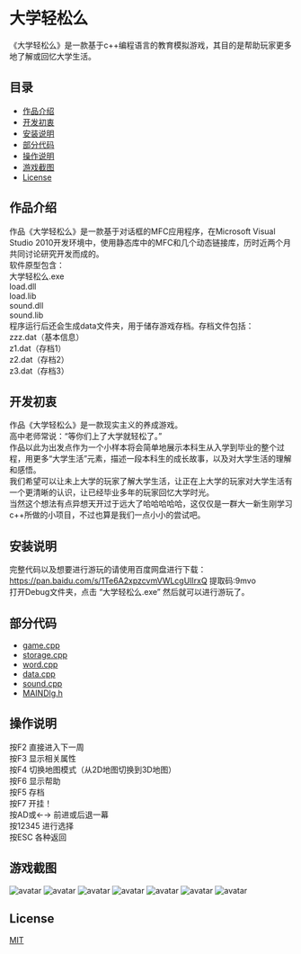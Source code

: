 # 大学轻松么
《大学轻松么》是一款基于c++编程语言的教育模拟游戏，其目的是帮助玩家更多地了解或回忆大学生活。

## 目录
* [作品介绍](#作品介绍)
* [开发初衷](#开发初衷)
* [安装说明](#安装说明)
* [部分代码](#部分代码)
* [操作说明](#操作说明)
* [游戏截图](#游戏截图)
* [License](#License)

## 作品介绍 <a name="作品介绍"></a>
作品《大学轻松么》是一款基于对话框的MFC应用程序，在Microsoft Visual Studio 2010开发环境中，使用静态库中的MFC和几个动态链接库，历时近两个月共同讨论研究开发而成的。</br>
软件原型包含：</br>
大学轻松么.exe</br>
load.dll</br>
load.lib</br>
sound.dll</br>
sound.lib</br>
程序运行后还会生成data文件夹，用于储存游戏存档。存档文件包括：</br>
zzz.dat（基本信息）</br>
z1.dat（存档1）</br>
z2.dat（存档2）</br>
z3.dat（存档3）</br>


## 开发初衷 <a name="开发初衷"></a>
作品《大学轻松么》是一款现实主义的养成游戏。</br>
高中老师常说：“等你们上了大学就轻松了。” </br>
作品以此为出发点作为一个小样本将会简单地展示本科生从入学到毕业的整个过程，用更多“大学生活”元素，描述一段本科生的成长故事，以及对大学生活的理解和感悟。</br>
我们希望可以让未上大学的玩家了解大学生活，让正在上大学的玩家对大学生活有一个更清晰的认识，让已经毕业多年的玩家回忆大学时光。</br>
当然这个想法有点异想天开过于远大了哈哈哈哈哈，这仅仅是一群大一新生刚学习c++所做的小项目，不过也算是我们一点小小的尝试吧。</br>

## 安装说明 <a name="安装说明"></a>

完整代码以及想要进行游玩的请使用百度网盘进行下载：https://pan.baidu.com/s/1Te6A2xpzcvmVWLcgUIlrxQ 提取码:9mvo</br>
打开Debug文件夹，点击 “大学轻松么.exe” 然后就可以进行游玩了。</br>

## 部分代码 <a name="部分代码"></a>
* [game.cpp](/game.cpp)
* [storage.cpp](/storage.cpp)
* [word.cpp](/word.cpp)
* [data.cpp](/data.cpp)
* [sound.cpp](/sound.cpp)
* [MAINDlg.h](/MAINDlg.h)

## 操作说明 <a name="操作说明"></a>
按F2 直接进入下一周</br>
按F3 显示相关属性</br>
按F4 切换地图模式（从2D地图切换到3D地图）</br>
按F6 显示帮助</br>
按F5 存档</br>
按F7 开挂！</br>
按AD或←→  前进或后退一幕</br>
按12345      进行选择</br>
按ESC        各种返回</br>


## 游戏截图 <a name="游戏截图"></a>

![avatar](/images/interface.png)
![avatar](/images/archive.png)
![avatar](/images/img1.png)
![avatar](/images/img2.png)
![avatar](/images/img3.png)
![avatar](/images/img4.png)
![avatar](/images/img5.png)

## License <a name="License"></a>
[MIT](LICENSE)

